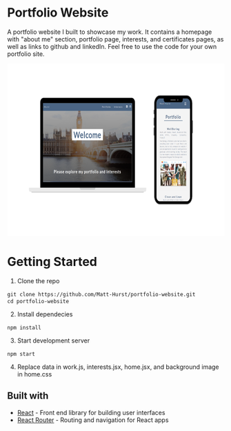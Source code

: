 # Portfolio Website
A portfolio website I built to showcase my work. It contains a homepage with "about me" section, portfolio page, interests, and certificates pages, as well as links to github and linkedIn. Feel free to use the code for your own portfolio site.

<img src="/src/img/readMe.png" height="400"/>

# Getting Started
1. Clone the repo

```
git clone https://github.com/Matt-Hurst/portfolio-website.git
cd portfolio-website
```
2. Install dependecies

```
npm install
```
3. Start development server
```
npm start
```
4. Replace data in work.js, interests.jsx, home.jsx, and background image in home.css

## Built with
* [React](https://reactjs.org/) - Front end library for building user interfaces
* [React Router](https://reactrouter.com/) - Routing and navigation for React apps
